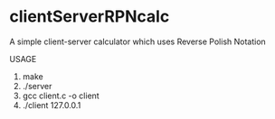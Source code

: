 # clientServerRPNcalc
A simple client-server calculator which uses Reverse Polish Notation

USAGE
1) make
2) ./server
3) gcc client.c -o client
4) ./client 127.0.0.1


